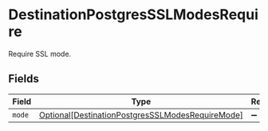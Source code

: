 # DestinationPostgresSSLModesRequire

Require SSL mode.


## Fields

| Field                                                                                                             | Type                                                                                                              | Required                                                                                                          | Description                                                                                                       |
| ----------------------------------------------------------------------------------------------------------------- | ----------------------------------------------------------------------------------------------------------------- | ----------------------------------------------------------------------------------------------------------------- | ----------------------------------------------------------------------------------------------------------------- |
| `mode`                                                                                                            | [Optional[DestinationPostgresSSLModesRequireMode]](../../models/shared/destinationpostgressslmodesrequiremode.md) | :heavy_minus_sign:                                                                                                | N/A                                                                                                               |